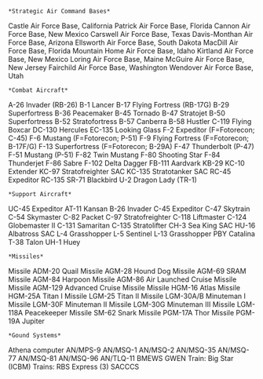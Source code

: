 
	*Strategic Air Command Bases*
Castle Air Force Base, California
Patrick Air Force Base, Florida
Cannon Air Force Base, New Mexico
Carswell Air Force Base, Texas
Davis-Monthan Air Force Base, Arizona
Ellsworth Air Force Base, South Dakota
MacDill Air Force Base, Florida
Mountain Home Air Force Base, Idaho
Kirtland Air Force Base, New Mexico
Loring Air Force Base, Maine
McGuire Air Force Base, New Jersey
Fairchild Air Force Base, Washington
Wendover Air Force Base, Utah

	*Combat Aircraft*
A-26 Invader (RB-26)
B-1 Lancer
B-17 Flying Fortress (RB-17G)
B-29 Superfortress
B-36 Peacemaker
B-45 Tornado
B-47 Stratojet
B-50 Superfortress
B-52 Stratofortress
B-57 Canberra
B-58 Hustler
C-119 Flying Boxcar
DC-130 Hercules
EC-135 Looking Glass
F-2 Expeditor (F=Fotorecon; C-45)
F-6 Mustang (F=Fotorecon; P-51)
F-9 Flying Fortress (F=Fotorecon; B-17F/G)
F-13 Superfortress (F=Fotorecon; B-29A)
F-47 Thunderbolt (P-47)
F-51 Mustang (P-51)
F-82 Twin Mustang
F-80 Shooting Star
F-84 Thunderjet
F-86 Sabre
F-102 Delta Dagger
FB-111 Aardvark
KB-29
KC-10 Extender
KC-97 Stratofreighter SAC
KC-135 Stratotanker SAC
RC-45 Expeditor
RC-135
SR-71 Blackbird
U-2 Dragon Lady (TR-1)


	*Support Aircraft*
UC-45 Expeditor
AT-11 Kansan
B-26 Invader
C-45 Expeditor
C-47 Skytrain
C-54 Skymaster
C-82 Packet
C-97 Stratofreighter
C-118 Liftmaster
C-124 Globemaster II
C-131 Samaritan
C-135 Stratolifter
CH-3 Sea King SAC
HU-16 Albatross SAC
L-4 Grasshopper
L-5 Sentinel
L-13 Grasshopper
PBY Catalina
T-38 Talon
UH-1 Huey

	*Missiles*
Missile 	ADM-20 Quail
Missile 	AGM-28 Hound Dog
Missile 	AGM-69 SRAM
Missile 	AGM-84 Harpoon
Missile 	AGM-86 Air Launched Cruise Missile
Missile 	AGM-129 Advanced Cruise Missile
Missile 	HGM-16 Atlas
Missile 	HGM-25A Titan I
Missile 	LGM-25 Titan II
Missile 	LGM-30A/B Minuteman I
Missile 	LGM-30F Minuteman II
Missile 	LGM-30G Minuteman III
Missile 	LGM-118A Peacekeeper
Missile 	SM-62 Snark
Missile 	PGM-17A Thor
Missile 	PGM-19A Jupiter

	*Gound Systems*
Athena computer
AN/MPS-9
AN/MSQ-1
AN/MSQ-2
AN/MSQ-35
AN/MSQ-77
AN/MSQ-81
AN/MSQ-96
AN/TLQ-11
BMEWS
GWEN
Train: Big Star (ICBM)
Trains: RBS Express (3)
SACCCS
